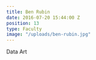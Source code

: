 ```yaml
---
title: Ben Rubin
date: 2016-07-20 15:44:00 Z
position: 13
type: Faculty
image: "/uploads/ben-rubin.jpg"
---
```


Data Art
